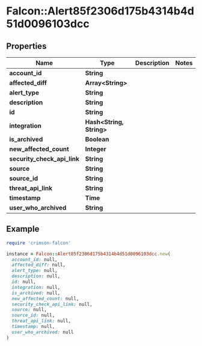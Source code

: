 # Falcon::Alert85f2306d175b4314b4d51d0096103dcc

## Properties

| Name | Type | Description | Notes |
| ---- | ---- | ----------- | ----- |
| **account_id** | **String** |  |  |
| **affected_diff** | **Array&lt;String&gt;** |  |  |
| **alert_type** | **String** |  |  |
| **description** | **String** |  |  |
| **id** | **String** |  |  |
| **integration** | **Hash&lt;String, String&gt;** |  |  |
| **is_archived** | **Boolean** |  |  |
| **new_affected_count** | **Integer** |  |  |
| **security_check_api_link** | **String** |  |  |
| **source** | **String** |  |  |
| **source_id** | **String** |  |  |
| **threat_api_link** | **String** |  |  |
| **timestamp** | **Time** |  |  |
| **user_who_archived** | **String** |  |  |

## Example

```ruby
require 'crimson-falcon'

instance = Falcon::Alert85f2306d175b4314b4d51d0096103dcc.new(
  account_id: null,
  affected_diff: null,
  alert_type: null,
  description: null,
  id: null,
  integration: null,
  is_archived: null,
  new_affected_count: null,
  security_check_api_link: null,
  source: null,
  source_id: null,
  threat_api_link: null,
  timestamp: null,
  user_who_archived: null
)
```

